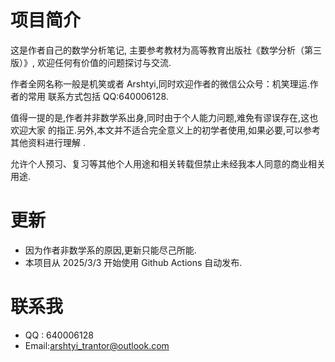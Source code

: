 # 项目简介

这是作者自己的数学分析笔记, 主要参考教材为高等教育出版社《数学分析（第三版）》,
欢迎任何有价值的问题探讨与交流.

作者全网名称一般是机笑或者 Arshtyi,同时欢迎作者的微信公众号：机笑理运.作者的常用
联系方式包括 QQ:640006128.

值得一提的是,作者并非数学系出身,同时由于个人能力问题,难免有谬误存在,这也欢迎大家
的指正.另外,本文并不适合完全意义上的初学者使用,如果必要,可以参考其他资料进行理解
.

允许个人预习、复习等其他个人用途和相关转载但禁止未经我本人同意的商业相关用途.

# 更新

-   因为作者非数学系的原因,更新只能尽己所能.
-   本项目从 2025/3/3 开始使用 Github Actions 自动发布.

# 联系我

-   QQ : 640006128
-   Email:arshtyi_trantor@outlook.com
